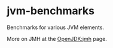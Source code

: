 # jvm-benchmarks

Benchmarks for various JVM elements.

More on JMH at the [OpenJDK:jmh](http://openjdk.java.net/projects/code-tools/jmh/) page.
